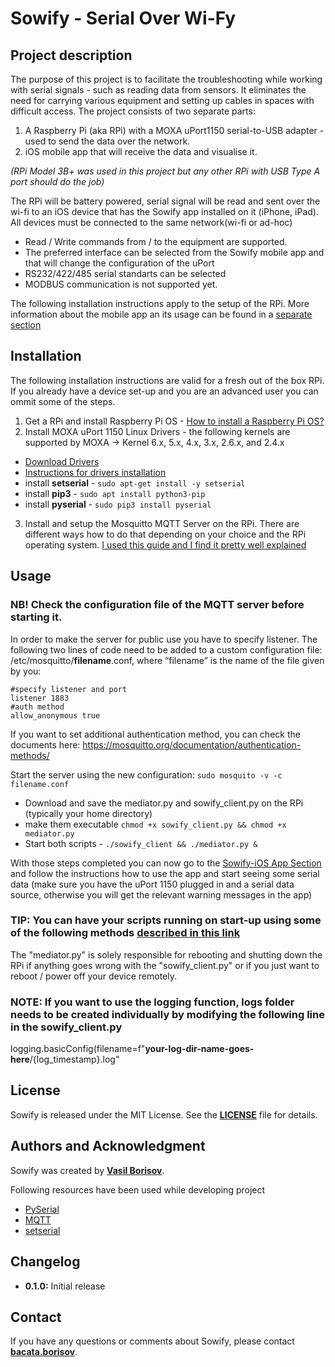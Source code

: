 # Sowify - Serial Over Wi-Fy 

## Project description

The purpose of this project is to facilitate the troubleshooting while working with serial signals - such as reading data from sensors. 
It eliminates the need for carrying various equipment and setting up cables in spaces with difficult access. 
The project consists of two separate parts:
1. A Raspberry Pi (aka RPi) with a MOXA uPort1150 serial-to-USB adapter - used to send the data over the network.
2. iOS mobile app that will receive the data and visualise it.
 
_(RPi Model 3B+ was used in this project but any other RPi with USB Type A port should do the job)_

The RPi will be battery powered, serial signal will be read and sent over the wi-fi to an iOS device that has the Sowify app installed on it (iPhone, iPad).
All devices must be connected to the same network(wi-fi or ad-hoc)

* Read / Write commands from / to the equipment are supported.
* The preferred interface can be selected from the Sowify mobile app and that will change the configuration of the uPort
* RS232/422/485 serial standarts can be selected
* MODBUS communication is not supported yet.

The following installation instructions apply to the setup of the RPi. More information about the mobile app an its usage can be found in a [separate section](https://github.com/bacataBorisov/Sowify-iOS-App/blob/main/README.md)

## Installation

The following installation instructions are valid for a fresh out of the box RPi. If you already have a device set-up and you are an advanced user you can ommit some of the steps.

1. Get a RPi and install Raspberry Pi OS - [How to install a Raspberry Pi OS?](https://www.raspberrypi.com/documentation/computers/getting-started.html#install-an-operating-system)
2. Install MOXA uPort 1150 Linux Drivers - the following kernels are supported by MOXA -> Kernel 6.x, 5.x, 4.x, 3.x, 2.6.x, and 2.4.x
  - [Download Drivers](https://cdn-cms.azureedge.net/getmedia/c7a1d4ee-ff6f-46fe-b707-e6e2c6fcc152/moxa-uport-1100-series-linux-kernel-6.x-driver-v6.0.tgz)
  - [Instructions for drivers installation](https://moxa.com/getmedia/a2924269-6076-4c8f-9c1e-7268e235dde1/moxa-uport-1100-series-manual-v9.0.pdf)
  - install **setserial** - `sudo apt-get install -y setserial`
  - install **pip3** - `sudo apt install python3-pip`
  - install **pyserial** - `sudo pip3 install pyserial`
3. Install and setup the Mosquitto MQTT Server on the RPi. There are different ways how to do that depending on your choice and the RPi operating system.
[I used this guide and I find it pretty well explained](https://forums.raspberrypi.com/viewtopic.php?t=196010)

## Usage

### **NB!** Check the configuration file of the MQTT server before starting it.

In order to make the server for public use you have to specify listener.
The following two lines of code need to be added to a custom configuration file: /etc/mosquitto/**filename**.conf, where
“filename” is the name of the file given by you:

```
#specify listener and port
listener 1883
#auth method
allow_anonymous true
```

If you want to set additional authentication method, you can check the documents here:
https://mosquitto.org/documentation/authentication-methods/

Start the server using the new configuration:
`sudo mosquito -v -c filename.conf`

- Download and save the mediator.py and sowify_client.py on the RPi (typically your home directory)
- make them executable `chmod +x sowify_client.py && chmod +x mediator.py`
- Start both scripts - `./sowify_client && ./mediator.py &`

With those steps completed you can now go to the [Sowify-iOS App Section](https://github.com/bacataBorisov/Sowify-iOS-App) and follow the instructions how to use the app and start seeing some serial data (make sure you have the uPort 1150 plugged in and a serial data source, otherwise you will get the relevant warning messages in the app)

### **TIP:** You can have your scripts running on start-up using some of the following methods [described in this link](https://www.dexterindustries.com/howto/run-a-program-on-your-raspberry-pi-at-startup/)

The "mediator.py" is solely responsible for rebooting and shutting down the RPi if anything goes wrong with the "sowify_client.py" or if you just want to reboot / power off your device remotely.

### **NOTE:** If you want to use the logging function, logs folder needs to be created individually by modifying the following line in the sowify_client.py
logging.basicConfig(filename=f"**your-log-dir-name-goes-here**/{log_timestamp}.log"

## **License**

Sowify is released under the MIT License. See the **[LICENSE](https://github.com/bacataBorisov/Sowify_RPi/blob/master/LICENSE.txt)** file for details.

## **Authors and Acknowledgment**

Sowify was created by **[Vasil Borisov](https://github.com/bacataBorisov)**.

Following resources have been used while developing project
- [PySerial](https://pypi.org/project/pyserial/)
- [MQTT](https://mqtt.org)
- [setserial](https://github.com/Distrotech/setserial)

## **Changelog**

- **0.1.0:** Initial release

## **Contact**

If you have any questions or comments about Sowify, please contact **[bacata.borisov](https://github.com/bacataBorisov)**.
